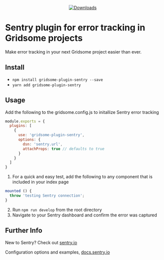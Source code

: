 <p style="text-align: center">
  <a href="https://www.npmjs.com/package/gridsome-plugin-sentry">
    <img src="https://img.shields.io/npm/dt/gridsome-plugin-sentry.svg?color=orange&style=for-the-badge" alt="Downloads">
  </a>
</p>

# Sentry plugin for error tracking in Gridsome projects
Make error tracking in your next Gridsome project easier than ever. 

## Install
* `npm install gridsome-plugin-sentry --save`
* `yarn add gridsome-plugin-sentry`

## Usage
Add the following to the gridsome.config.js to initallize Sentry error tracking

```javascript
module.exports = {
  plugins: [
    {
      use: 'gridsome-plugin-sentry',
      options: {
        dsn: 'sentry.url',
        attachProps: true // defaults to true
      }
    }
  ]
}
```
1. For a quick and easy test, add the following to any component that is included in your index page
```javascript
mounted () {
  throw 'testing Sentry connection';
}
```
2. Run `npm run develop` from the root directory
3. Navigate to your Sentry dashboard and confirm the error was captured

## Further Info
New to Sentry? Check out [sentry.io](https://sentry.io/welcome/ "Sentry IO")

Configuration options and examples, [docs.sentry.io](https://docs.sentry.io/platforms/javascript/vue/ "Vue config for Sentry IO")
